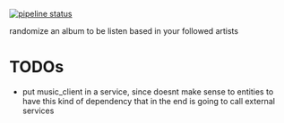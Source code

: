 [![pipeline status](https://gitlab.com/mateuscosta/ranbumfy/badges/master/pipeline.svg)](https://gitlab.com/mateuscosta/ranbumfy/commits/master)

randomize an album to be listen based in your followed artists

# TODOs

* put music_client in a service, since doesnt make sense to entities to have this kind of dependency
that in the end is going to call external services
